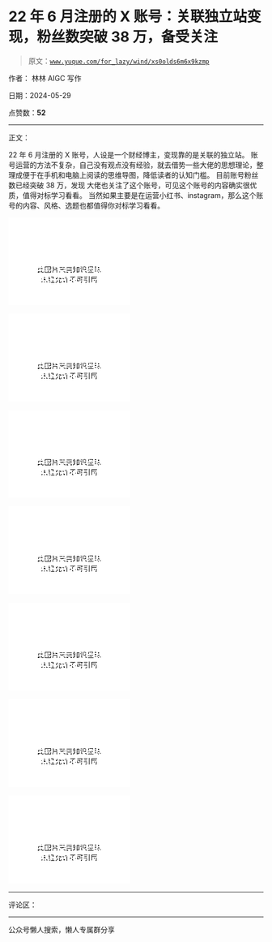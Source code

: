 # 22 年 6 月注册的 X 账号：关联独立站变现，粉丝数突破 38 万，备受关注

> 原文：[`www.yuque.com/for_lazy/wind/xs0olds6m6x9kzmp`](https://www.yuque.com/for_lazy/wind/xs0olds6m6x9kzmp)

作者： 林林 AIGC 写作

日期：2024-05-29

点赞数：**52**

* * *

正文：

22 年 6 月注册的 X 账号，人设是一个财经博主，变现靠的是关联的独立站。
账号运营的方法不复杂，自己没有观点没有经验，就去借势一些大佬的思想理论，整理成便于在手机和电脑上阅读的思维导图，降低读者的认知门槛。
目前账号粉丝数已经突破 38 万，发现 大佬也关注了这个账号，可见这个账号的内容确实很优质，值得对标学习看看。
当然如果主要是在运营小红书、instagram，那么这个账号的内容、风格、选题也都值得你对标学习看看。

![](img/817d994a6e36917e701e7a2ab9fb5b85.png)

![](img/f1a8119c79de64432c649534a1758e2f.png)

![](img/706710f9887a6435c5dc1c4309c7d4c9.png)

![](img/83ef33f05a9eb03cbf5964751125f126.png)

![](img/08f9c4eaed6af6fb558244cc52d51349.png)

![](img/99aca3bb0707f0ef362f16a5e059a3f8.png)

![](img/441b6167234783b3225c2b25738edc9a.png)

* * *

评论区：

* * *

公众号懒人搜索，懒人专属群分享